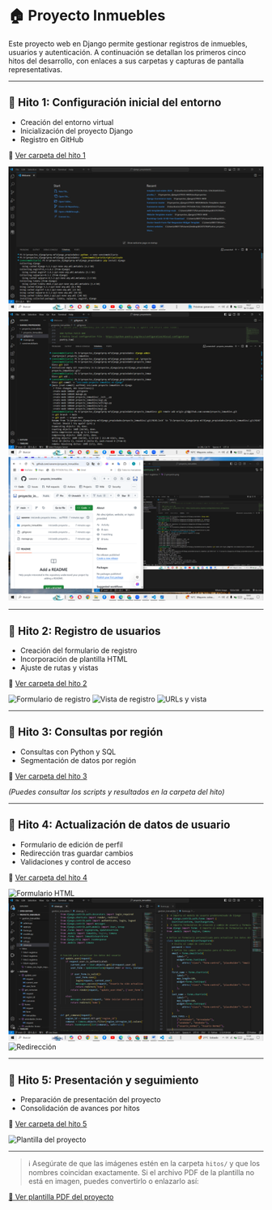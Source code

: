 # 🏠 Proyecto Inmuebles

Este proyecto web en Django permite gestionar registros de inmuebles, usuarios y autenticación. A continuación se detallan los primeros cinco hitos del desarrollo, con enlaces a sus carpetas y capturas de pantalla representativas.

---

## 🔹 Hito 1: Configuración inicial del entorno

- Creación del entorno virtual
- Inicialización del proyecto Django
- Registro en GitHub

📂 [Ver carpeta del hito 1](./hitos/hito1-registros)

![Entorno virtual](./hitos/hito1-registros/1-entorno_virtual.png)
![Creación del proyecto](./hitos/hito1-registros/2-proyecto.png)
![Sincronización con GitHub](./hitos/hito1-registros/3-github.png)

---

## 🔹 Hito 2: Registro de usuarios

- Creación del formulario de registro
- Incorporación de plantilla HTML
- Ajuste de rutas y vistas

📂 [Ver carpeta del hito 2](./hitos/hito2-registros)

![Formulario de registro](./hitos/hito2-registros/15-registros-formularios.png)
![Vista de registro](./hitos/hito2-registros/2-vista_registro.png)
![URLs y vista](./hitos/hito2-registros/14-registro_urls_vista_registro_usuario.png)

---

## 🔹 Hito 3: Consultas por región

- Consultas con Python y SQL
- Segmentación de datos por región

📂 [Ver carpeta del hito 3](./hitos/hito3-registros)

*(Puedes consultar los scripts y resultados en la carpeta del hito)*

---

## 🔹 Hito 4: Actualización de datos de usuario

- Formulario de edición de perfil
- Redirección tras guardar cambios
- Validaciones y control de acceso

📂 [Ver carpeta del hito 4](./hitos/hito4-registros)

![Formulario HTML](./hitos/hito4-registros/5-actualizarFormularioDeUsuario_html_.png)
![Vista y formulario](./hitos/hito4-registros/6-updateUserForm_views_forms.png)
![Redirección](./hitos/hito4-registros/8-UpdateUserForm_redireccion.png)

---

## 🔹 Hito 5: Presentación y seguimiento

- Preparación de presentación del proyecto
- Consolidación de avances por hitos

📂 [Ver carpeta del hito 5](./hitos/hito5-registro)

![Plantilla del proyecto](./hitos/hito5-registros/plantilla-de-proyectoWeb.png)

---

> ℹ️ Asegúrate de que las imágenes estén en la carpeta `hitos/` y que los nombres coincidan exactamente. Si el archivo PDF de la plantilla no está en imagen, puedes convertirlo o enlazarlo así:

[📄 Ver plantilla PDF del proyecto](./hitos/plantilla-de-proyectoWeb.pdf)

